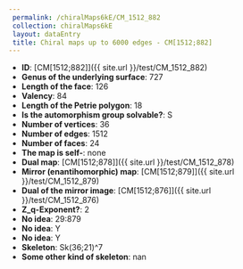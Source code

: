 ```yaml
--- 
 permalink: /chiralMaps6kE/CM_1512_882 
 collection: chiralMaps6kE
 layout: dataEntry
 title: Chiral maps up to 6000 edges - CM[1512;882]
---
```


- **ID**: [CM[1512;882]]({{ site.url }}/test/CM_1512_882)
- **Genus of the underlying surface**: 727
- **Length of the face**: 126
- **Valency**: 84
- **Length of the Petrie polygon**: 18
- **Is the automorphism group solvable?**: S
- **Number of vertices**: 36
- **Number of edges**: 1512
- **Number of faces**: 24
- **The map is self-**: none
- **Dual map**: [CM[1512;878]]({{ site.url }}/test/CM_1512_878)
- **Mirror (enantihomorphic) map**: [CM[1512;879]]({{ site.url }}/test/CM_1512_879)
- **Dual of the mirror image**: [CM[1512;876]]({{ site.url }}/test/CM_1512_876)
- **Z_q-Exponent?**: 2
- **No idea**:  29:879
- **No idea**: Y
- **No idea**: Y
- **Skeleton**: Sk(36;21)^7
- **Some other kind of skeleton**: nan
